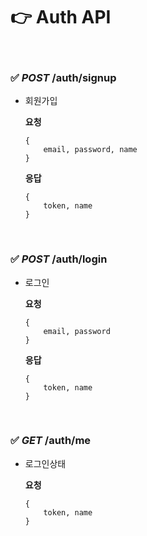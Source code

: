 # 👉 Auth API

<br>

### ✅ _POST_ /auth/signup

- 회원가입

  **요청**

  ```
  {
      email, password, name
  }
  ```

  **응답**

  ```
  {
      token, name
  }
  ```

<br>

### ✅ _POST_ /auth/login

- 로그인

  **요청**

  ```
  {
      email, password
  }
  ```

  **응답**

  ```
  {
      token, name
  }
  ```

<br>

### ✅ _GET_ /auth/me

- 로그인상태

  **요청**

  ```
  {
      token, name
  }
  ```
